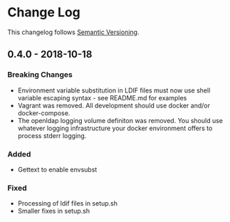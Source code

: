 # Change Log

This changelog follows [Semantic Versioning](http://semver.org).

## 0.4.0 - 2018-10-18

### Breaking Changes

- Environment variable substitution in LDIF files must now use shell variable escaping syntax - see README.md for examples
- Vagrant was removed. All development should use docker and/or docker-compose.
- The openldap logging volume definiton was removed. You should use whatever logging infrastructure your docker environment offers to process stderr logging.

### Added

- Gettext to enable envsubst

### Fixed

- Processing of ldif files in setup.sh
- Smaller fixes in setup.sh
